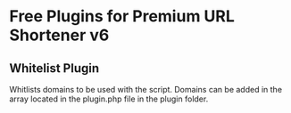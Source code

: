 Free Plugins for Premium URL Shortener v6
=========================================

## Whitelist Plugin
Whitlists domains to be used with the script. Domains can be added in the array located in the plugin.php file in the plugin folder.
